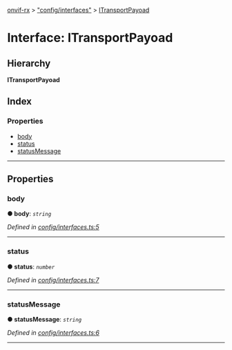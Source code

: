 [onvif-rx](../README.md) > ["config/interfaces"](../modules/_config_interfaces_.md) > [ITransportPayoad](../interfaces/_config_interfaces_.itransportpayoad.md)

# Interface: ITransportPayoad

## Hierarchy

**ITransportPayoad**

## Index

### Properties

* [body](_config_interfaces_.itransportpayoad.md#body)
* [status](_config_interfaces_.itransportpayoad.md#status)
* [statusMessage](_config_interfaces_.itransportpayoad.md#statusmessage)

---

## Properties

<a id="body"></a>

###  body

**● body**: *`string`*

*Defined in [config/interfaces.ts:5](https://github.com/patrickmichalina/onvif-rx/blob/034e4d6/src/config/interfaces.ts#L5)*

___
<a id="status"></a>

###  status

**● status**: *`number`*

*Defined in [config/interfaces.ts:7](https://github.com/patrickmichalina/onvif-rx/blob/034e4d6/src/config/interfaces.ts#L7)*

___
<a id="statusmessage"></a>

###  statusMessage

**● statusMessage**: *`string`*

*Defined in [config/interfaces.ts:6](https://github.com/patrickmichalina/onvif-rx/blob/034e4d6/src/config/interfaces.ts#L6)*

___


